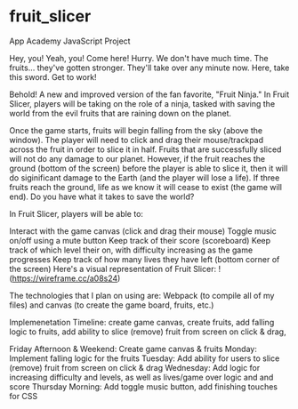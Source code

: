 # fruit_slicer
App Academy JavaScript Project

Hey, you! Yeah, you! Come here! Hurry. We don't have much time. The fruits... they've gotten stronger. They'll take over any minute now. Here, take this sword. Get to work!

Behold! A new and improved version of the fan favorite, "Fruit Ninja." In Fruit Slicer, players will be taking on the role of a ninja, tasked with saving the world from the evil fruits that are raining down on the planet.

Once the game starts, fruits will begin falling from the sky (above the window). The player will need to click and drag their mouse/trackpad across the fruit in order to slice it in half. Fruits that are successfully sliced will not do any damage to our planet. However, if the fruit reaches the ground (bottom of the screen) before the player is able to slice it, then it will do siginificant damage to the Earth (and the player will lose a life). If three fruits reach the ground, life as we know it will cease to exist (the game will end). Do you have what it takes to save the world?

In Fruit Slicer, players will be able to:

Interact with the game canvas (click and drag their mouse)
Toggle music on/off using a mute button
Keep track of their score (scoreboard)
Keep track of which level their on, with difficulty increasing as the game progresses
Keep track of how many lives they have left (bottom corner of the screen)
Here's a visual representation of Fruit Slicer: !(https://wireframe.cc/a08s24)

The technologies that I plan on using are: Webpack (to compile all of my files) and canvas (to create the game board, fruits, etc.)

Implemenetation Timeline: create game canvas, create fruits, add falling logic to fruits, add ability to slice (remove) fruit from screen on click & drag,

Friday Afternoon & Weekend: Create game canvas & fruits
Monday: Implement falling logic for the fruits
Tuesday: Add ability for users to slice (remove) fruit from screen on click & drag
Wednesday: Add logic for increasing difficulty and levels, as well as lives/game over logic and and score
Thursday Morning: Add toggle music button, add finishing touches for CSS

